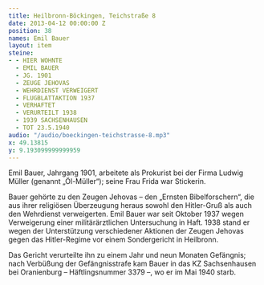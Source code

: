 ```yaml
---
title: Heilbronn-Böckingen, Teichstraße 8
date: 2013-04-12 00:00:00 Z
position: 38
names: Emil Bauer
layout: item
steine:
- - HIER WOHNTE
  - EMIL BAUER
  - JG. 1901
  - ZEUGE JEHOVAS
  - WEHRDIENST VERWEIGERT
  - FLUGBLATTAKTION 1937
  - VERHAFTET
  - VERURTEILT 1938
  - 1939 SACHSENHAUSEN
  - TOT 23.5.1940
audio: "/audio/boeckingen-teichstrasse-8.mp3"
x: 49.13815
y: 9.193099999999959
---
```


Emil Bauer, Jahrgang 1901, arbeitete als Prokurist bei der Firma Ludwig Müller (genannt „Öl-Müller“); seine Frau Frida war Stickerin.

Bauer gehörte zu den Zeugen Jehovas – den „Ernsten Bibelforschern“, die aus ihrer religiösen Überzeugung heraus sowohl den Hitler-Gruß als auch den Wehrdienst verweigerten. Emil Bauer war seit Oktober 1937 wegen Verweigerung einer militärärztlichen Untersuchung in Haft. 1938 stand er wegen der Unterstützung verschiedener Aktionen der Zeugen Jehovas gegen das Hitler-Regime vor einem Sondergericht in Heilbronn.

Das Gericht verurteilte ihn zu einem Jahr und neun Monaten Gefängnis; nach Verbüßung der Gefängnisstrafe kam Bauer in das KZ Sachsenhausen bei Oranienburg – Häftlingsnummer 3379 –, wo er im Mai 1940 starb.